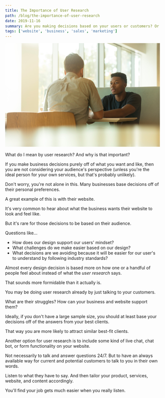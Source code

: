 ```yaml
---
title: The Importance of User Research
path: /blog/the-importance-of-user-research
date: 2019-11-16
summary: Are you making decisions based on your users or customers? Or your own preferences? You missing out on some incredible opportunities if you focus on listening.
tags: ['website', 'business', 'sales', 'marketing']
---
```


![background](./images/importance-of-user-research.jpg)

What do I mean by user research? And why is that important?

If you make business decisions purely off of what you want and like, then you are not considering your audience's perspective (unless you're the ideal person for your own services, but that's probably unlikely).

Don't worry, you're not alone in this. Many businesses base decisions off of their personal preferences.

A great example of this is with their website.

It's very common to hear about what the business wants their website to look and feel like.

But it's rare for those decisions to be based on their audience.

Questions like...

- How does our design support our users' mindset?
- What challenges do we make easier based on our design?
- What decisions are we avoiding because it will be easier for our user's to understand by following industry standards?

Almost every design decision is based more on how one or a handful of people feel about instead of what the _user research_ says.

That sounds more formidable than it actually is.

You may be doing user research already by just talking to your customers.

What are their struggles? How can your business and website support them?

Ideally, if you don't have a large sample size, you should at least base your decisions off of the answers from your best clients.

That way you are more likely to attract similar best-fit clients.

Another option for user research is to include some kind of live chat, chat bot, or form functionality on your website.

Not necessarily to talk and answer questions 24/7. But to have an always available way for current and potential customers to talk to you in their own words.

Listen to what they have to say. And then tailor your product, services, website, and content accordingly.

You'll find your job gets much easier when you really listen.
